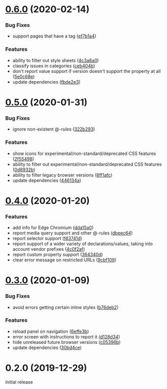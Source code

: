 # [0.6.0](https://github.com/acalvo/css-compat/compare/v0.5.0...v0.6.0) (2020-02-14)


### Bug Fixes

* support pages that have a <base> tag ([ef7b1a4](https://github.com/acalvo/css-compat/commit/ef7b1a41fdbeeae6923967acb4070ad9d3d2ed17))


### Features

* ability to filter out style sheets ([4c3a6a0](https://github.com/acalvo/css-compat/commit/4c3a6a07d3a2b910b4e86e9bf522069942bbbd32))
* classify issues in categories ([ceb404b](https://github.com/acalvo/css-compat/commit/ceb404b32b1a4f325a651cef73f897fc137491ab))
* don't report value support if version doesn't support the property at all ([5e0c68e](https://github.com/acalvo/css-compat/commit/5e0c68ecb6348cb15314091e4cb3bd5005611a93))
* update dependencies ([fbde2e3](https://github.com/acalvo/css-compat/commit/fbde2e33ad14fbcad8b51509383964cda8ad229f))



# [0.5.0](https://github.com/acalvo/css-compat/compare/v0.4.0...v0.5.0) (2020-01-31)


### Bug Fixes

* ignore non-existent @-rules ([322b293](https://github.com/acalvo/css-compat/commit/322b2937f8ad8d1e696392c5272ed5d1e265e512))


### Features

* show icons for experimental/non-standard/deprecated CSS features ([2f55498](https://github.com/acalvo/css-compat/commit/2f5549806406e95bd0a6c53548788f9dd01f499a))
* ability to filter out experimental/non-standard/deprecated CSS features ([0d8932b](https://github.com/acalvo/css-compat/commit/0d8932becdb23241bab07e684c9eaeb3181c7e1a))
* ability to filter legacy browser versions ([6ff1afc](https://github.com/acalvo/css-compat/commit/6ff1afcee858d4de4cfcf4bb95951daaf9fd6c6e))
* update dependencies ([446134a](https://github.com/acalvo/css-compat/commit/446134a38f3322db99c78c792fe8892f92992402))



# [0.4.0](https://github.com/acalvo/css-compat/compare/v0.3.0...v0.4.0) (2020-01-20)


### Features

* add info for Edge Chromium ([dda15a0](https://github.com/acalvo/css-compat/commit/dda15a0aad6f2e3077751a00adaae46f3e71f8f7))
* report media query support and other @-rules ([dbeec64](https://github.com/acalvo/css-compat/commit/dbeec64eaf7a29661887049e9fab2c07ea13eedb))
* report selector support ([f43741d](https://github.com/acalvo/css-compat/commit/f43741d03c13adb4b5334d155bff526cc94f7c9f))
* report support of a wider variety of declarations/values, taking into account vendor prefixes ([4c0f2af](https://github.com/acalvo/css-compat/commit/4c0f2af69d8fe47b3a378ab117828d77ea84a1b6))
* report custom property support ([364340d](https://github.com/acalvo/css-compat/commit/364340dbe6ca36f300227c49cfd35aebb016be0d))
* clear error message on restricted URLs ([9cbf109](https://github.com/acalvo/css-compat/commit/9cbf109b86c1447c571348fd131fda64a29b988a))



# [0.3.0](https://github.com/acalvo/css-compat/compare/v0.2.0...v0.3.0) (2020-01-09)


### Bug Fixes

* avoid errors getting certain inline styles ([b76deb2](https://github.com/acalvo/css-compat/commit/b76deb25bb248ab89de18dab514af5905e71fda0))


### Features

* reload panel on navigation ([6effe3b](https://github.com/acalvo/css-compat/commit/6effe3bc0af4aa6858c8131e60b8fe33b9513ca7))
* error screen with instructions to report it ([d128d34](https://github.com/acalvo/css-compat/commit/d128d34acfced7fc9b9e5d06adf56e80eb740b9d))
* hide unreleased future browser versions ([c05396b](https://github.com/acalvo/css-compat/commit/c05396bc29bdf340642567e25267e461f78ffd6c))
* update dependencies ([30bd4ce](https://github.com/acalvo/css-compat/commit/30bd4ce1ca8581dc535d9caf687017e1f4692ce0))



# 0.2.0 (2019-12-29)

Initial release
